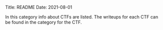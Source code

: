 Title: README
Date: 2021-08-01

In this category info about CTFs are listed. The writeups for each CTF can be found in the category for the CTF.

